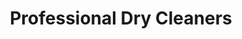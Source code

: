 ---
title: "Professional Dry Cleaners"
url: /vernon-hills/professional-dry-cleaners/
shop: Wäscherei
---
